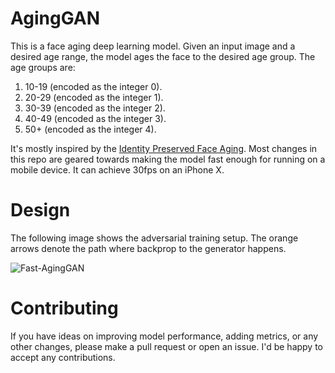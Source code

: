 # AgingGAN

This is a face aging deep learning model. Given an input image and a desired age range, the model ages the face to the desired age group. The age groups are:
1. 10-19 (encoded as the integer 0).
2. 20-29 (encoded as the integer 1).
3. 30-39 (encoded as the integer 2).
4. 40-49 (encoded as the integer 3).
5. 50+ (encoded as the integer 4).

It's mostly inspired by the [Identity Preserved Face Aging](http://openaccess.thecvf.com/content_cvpr_2018/papers/Wang_Face_Aging_With_CVPR_2018_paper.pdf). Most changes in this repo are geared towards making the model fast enough for running on a mobile device. It can achieve 30fps on an iPhone X.

# Design
The following image shows the adversarial training setup. The orange arrows denote the path where backprop to the generator happens.

<p align="center">
  
![Fast-AgingGAN](https://user-images.githubusercontent.com/4294680/71646087-5fd13a80-2ce2-11ea-8d5b-055d202ad1f1.png)

</p>

# Contributing
If you have ideas on improving model performance, adding metrics, or any other changes, please make a pull request or open an issue. I'd be happy to accept any contributions.
